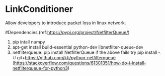 # LinkConditioner

Allow developers to introduce packet loss in linux network.

#Dependencies (ref:https://pypi.org/project/NetfilterQueue/)
1. pip intall numpy
2. apt-get install build-essential python-dev libnetfilter-queue-dev
3. netfilterqueue:
   pip install NetfilterQueue
   if the above fails try
   pip install -U git+https://github.com/kti/python-netfilterqueue
   (https://stackoverflow.com/questions/61301351/how-do-i-install-netfilterqueue-for-python3)

